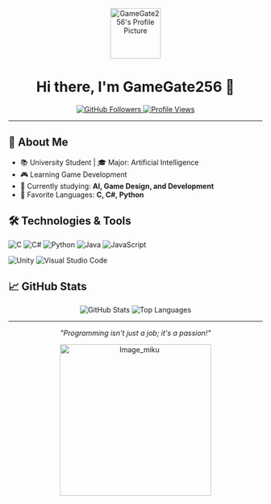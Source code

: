 <!-- Header -->
<p align="center">
  <img src="https://drive.google.com/thumbnail?id=1XAE2lrMw277XLrgKrLEHHSV2hrT2ciYe" width="100" alt="GameGate256's Profile Picture"/>
</p>

<h1 align="center">Hi there, I'm GameGate256 👋</h1>

<p align="center">
  <a href="https://github.com/GameGate256?tab=followers">
    <img src="https://img.shields.io/github/followers/GameGate256?label=Followers&style=social" alt="GitHub Followers" />
  </a>
  <a href="https://github.com/GameGate256">
    <img src="https://komarev.com/ghpvc/?username=GameGate256&color=blueviolet&style=flat-square" alt="Profile Views" />
  </a>
</p>

---

## 📝 About Me

- 📚 University Student | 🎓 Major: Artificial Intelligence
- 🎮 Learning Game Development
- 🌱 Currently studying: **AI, Game Design, and Development**
- 🌟 Favorite Languages: **C, C#, Python**

## 🛠️ Technologies & Tools

![C](https://img.shields.io/badge/C-A8B9CC?style=flat&logo=c&logoColor=white)
![C#](https://img.shields.io/badge/C%23-239120?style=flat&logo=c-sharp&logoColor=white)
![Python](https://img.shields.io/badge/Python-3776AB?style=flat&logo=python&logoColor=white)
![Java](https://img.shields.io/badge/Java-007396?style=flat&logo=java&logoColor=white)
![JavaScript](https://img.shields.io/badge/JavaScript-F7DF1E?style=flat&logo=javascript&logoColor=black)

![Unity](https://img.shields.io/badge/Unity-100000?style=flat&logo=unity&logoColor=white)
![Visual Studio Code](https://img.shields.io/badge/Visual%20Studio%20Code-007ACC?style=flat&logo=visual-studio-code&logoColor=white)

## 📈 GitHub Stats

<p align="center">
  <img src="https://github-readme-stats.vercel.app/api?username=GameGate256&show_icons=true&theme=radical" alt="GitHub Stats" />
  <img src="https://github-readme-stats.vercel.app/api/top-langs/?username=GameGate256&layout=compact&theme=radical" alt="Top Languages" />
</p>

---

<p align="center">
  <i>"Programming isn't just a job; it's a passion!"</i>
</p>

<p align="center">
  <img src="https://drive.google.com/uc?export=view&id=1YtAHsPGE3SId9rLVfBr2vbctW4jF9lZs" height="300px" alt="Image_miku" />
</p>
